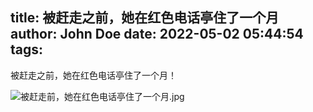 title: 被赶走之前，她在红色电话亭住了一个月
author: John Doe
date: 2022-05-02 05:44:54
tags:
---
被赶走之前，她在红色电话亭住了一个月！
<!-- more -->
![被赶走前，她在红色电话亭住了一个月.jpg](http://124.220.167.166:8081/i/2022/05/02/626eff111a450.jpg)